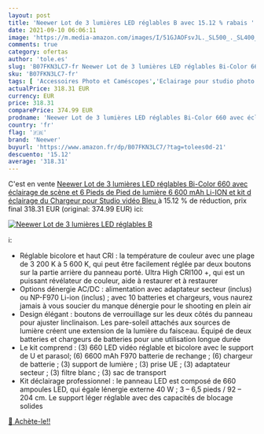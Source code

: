 ```yaml
---
layout: post
title: 'Neewer Lot de 3 lumières LED réglables B avec 15.12 % rabais '
date: 2021-09-10 06:06:11
image: 'https://m.media-amazon.com/images/I/51GJAOFsvJL._SL500_._SL400_.jpg'
comments: true
category: ofertas
author: 'tole.es'
slug: 'B07FKN3LC7-fr Neewer Lot de 3 lumières LED réglables Bi-Color 660 avec...'
sku: 'B07FKN3LC7-fr'
tags: [ 'Accessoires Photo et Caméscopes','Eclairage pour studio photo','High-Tech','Photo et caméscopes','Projecteurs pour studio photo','Studio photo et éclairage','neewer', ]
actualPrice: 318.31 EUR
currency: EUR
price: 318.31
comparePrice: 374.99 EUR
prodname: 'Neewer Lot de 3 lumières LED réglables Bi-Color 660 avec éclairage de scène et 6 Pieds de Pied de lumière 6 600 mAh Li-ION et kit d éclairage du Chargeur pour Studio vidéo  Bleu '
country: 'fr'
flag: '🇫🇷'
brand: 'Neewer'
buyurl: 'https://www.amazon.fr/dp/B07FKN3LC7/?tag=tolees0d-21'
descuento: '15.12'
average: '318.31'
---
```


C'est en vente [Neewer Lot de 3 lumières LED réglables Bi-Color 660 avec éclairage de scène et 6 Pieds de Pied de lumière 6 600 mAh Li-ION et kit d éclairage du Chargeur pour Studio vidéo  Bleu ](https://www.amazon.fr/dp/B07FKN3LC7/?tag=tolees0d-21)  à  15.12 % de réduction, prix final  318.31 EUR (original: 374.99 EUR) ici:

[![Neewer Lot de 3 lumières LED réglables B](https://m.media-amazon.com/images/I/51GJAOFsvJL._SL500_._SL400_.jpg)](https://www.amazon.fr/dp/B07FKN3LC7/?tag=tolees0d-21)

ℹ️:

- Réglable bicolore et haut CRI : la température de couleur avec une plage de 3 200 K à 5 600 K, qui peut être facilement réglée par deux boutons sur la partie arrière du panneau porté. Ultra High CRI100 +, qui est un puissant révélateur de couleur, aide à restaurer et à restaurer
- Options dénergie AC/DC : alimentation avec adaptateur secteur (inclus) ou NP-F970 Li-ion (inclus) ; avec 10 batteries et chargeurs, vous naurez jamais à vous soucier du manque dénergie pour le shooting en plein air
- Design élégant : boutons de verrouillage sur les deux côtés du panneau pour ajuster linclinaison. Les pare-soleil attachés aux sources de lumière créent une extension de la lumière du faisceau. Équipé de deux batteries et chargeurs de batteries pour une utilisation longue durée
- Le kit comprend : (3) 660 LED vidéo réglable et bicolore avec le support de U et parasol; (6) 6600 mAh F970 batterie de rechange ; (6) chargeur de batterie ; (3) support de lumière ; (3) prise UE ; (3) adaptateur secteur ; (3) filtre blanc ; (3) sac de transport
- Kit déclairage professionnel : le panneau LED est composé de 660 ampoules LED, qui égale lénergie externe 40 W ; 3 – 6,5 pieds / 92 – 204 cm. Le support léger réglable avec des capacités de blocage solides

[🛒 Achète-le!!](https://www.amazon.fr/dp/B07FKN3LC7/?tag=tolees0d-21)
